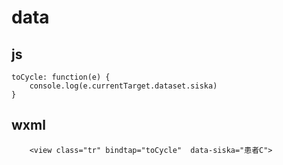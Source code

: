 # data

## js

```
toCycle: function(e) {
	console.log(e.currentTarget.dataset.siska)
}
```



## wxml

```
    <view class="tr" bindtap="toCycle"  data-siska="患者C">
```

